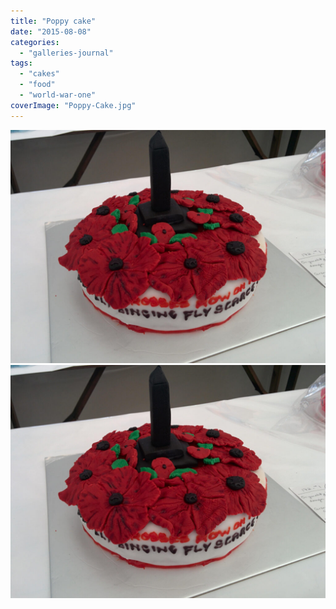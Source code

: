 ```yaml
---
title: "Poppy cake"
date: "2015-08-08"
categories: 
  - "galleries-journal"
tags: 
  - "cakes"
  - "food"
  - "world-war-one"
coverImage: "Poppy-Cake.jpg"
---
```


[![](images/Poppy-Cake-1024x758.jpg)](images/Poppy-Cake.jpg)
[![](images/Poppy-Cake-1024x758.jpg)](images/Poppy-Cake.jpg)
